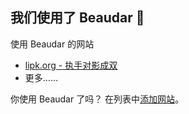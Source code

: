 ## 我们使用了 Beaudar 🎏

使用 Beaudar 的网站

* [lipk.org - 执手对影成双](http://lipk.org)
* 更多……

你使用 Beaudar 了吗？ 在列表中[添加网站](https://github.com/beaudar/beaudar/edit/master/SITES.md)。

